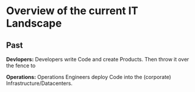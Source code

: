 # Overview of the current IT Landscape
## Past
__Devlopers:__
Developers write Code and create Products. Then throw it over the fence to

__Operations:__
Operations Engineers deploy Code into the (corporate) Infrastructure/Datacenters.


